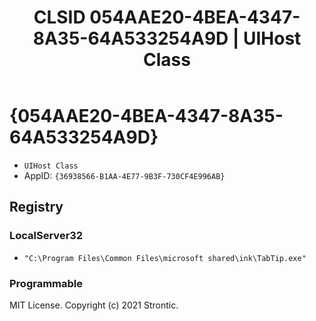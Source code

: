 ﻿---
title: "CLSID 054AAE20-4BEA-4347-8A35-64A533254A9D | UIHost Class"
excerpt: What is COM-Object CLSID 054AAE20-4BEA-4347-8A35-64A533254A9D?
---

# {054AAE20-4BEA-4347-8A35-64A533254A9D}

* `UIHost Class`
* AppID: `{36938566-B1AA-4E77-9B3F-730CF4E996AB}`

## Registry


### LocalServer32

* `"C:\Program Files\Common Files\microsoft shared\ink\TabTip.exe"`

### Programmable


MIT License. Copyright (c) 2021 Strontic.



